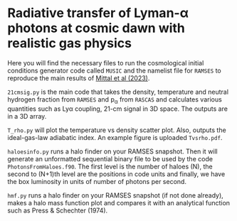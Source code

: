 # Radiative transfer of Lyman-α photons at cosmic dawn with realistic gas physics
Here you will find the necessary files to run the cosmological initial conditions generator code called `MUSIC` and the namelist file for `RAMSES` to reproduce the main results of [Mittal et al (2023)](www.arxiv.com).

`21cmsig.py` is the main code that takes the density, temperature and neutral hydrogen fraction from `RAMSES` and p<sub>α</sub> from `RASCAS` and calculates various quantities such as Lyα coupling, 21-cm signal in 3D space. The outputs are in a 3D array. 

`T_rho.py` will plot the temperature vs density scatter plot. Also, outputs the ideal-gas-law adiabatic index. An example figure is uploaded `Tvsrho.pdf`.

`haloesinfo.py` runs a halo finder on your RAMSES snapshot. Then it will generate an unformatted sequential binary file to be used by the code `PhotonsFromHaloes.f90`. The first level is the number of haloes (N), the second to (N+1)th level are the positions in code units and finally, we have the box luminosity in units of number of photons per second.

`hmf.py` runs a halo finder on your RAMSES snapshot (if not done already), makes a halo mass function plot and compares it with an analytical function such as Press & Schechter (1974).

